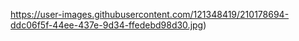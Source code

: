 https://user-images.githubusercontent.com/121348419/210178694-ddc06f5f-44ee-437e-9d34-ffedebd98d30.jpg)
